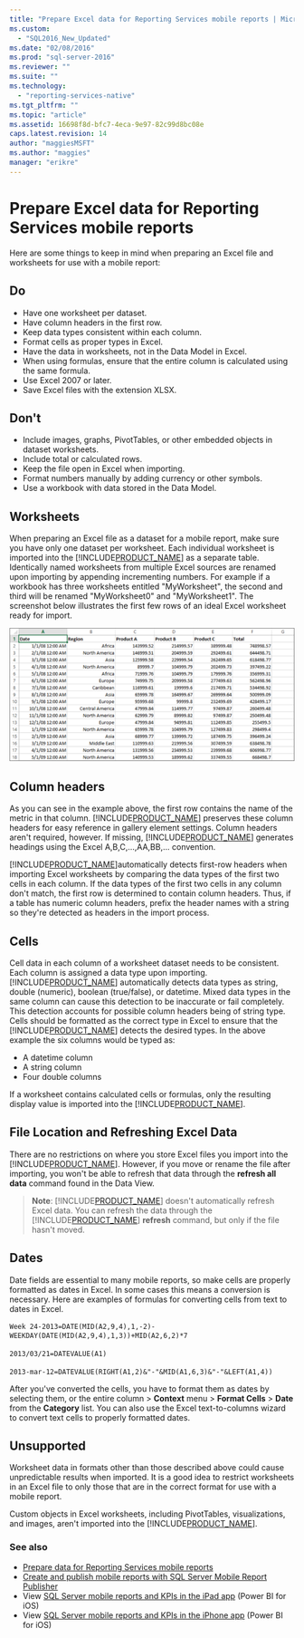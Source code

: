 ```yaml
---
title: "Prepare Excel data for Reporting Services mobile reports | Microsoft Docs"
ms.custom: 
  - "SQL2016_New_Updated"
ms.date: "02/08/2016"
ms.prod: "sql-server-2016"
ms.reviewer: ""
ms.suite: ""
ms.technology: 
  - "reporting-services-native"
ms.tgt_pltfrm: ""
ms.topic: "article"
ms.assetid: 16698f8d-bfc7-4eca-9e97-82c99d8bc08e
caps.latest.revision: 14
author: "maggiesMSFT"
ms.author: "maggies"
manager: "erikre"
---
```

# Prepare Excel data for Reporting Services mobile reports
  
Here are some things to keep in mind when preparing an Excel file and worksheets for use with a mobile report:  
  
## Do  
  
- Have one worksheet per dataset.  
- Have column headers in the first row.  
- Keep data types consistent within each column.  
- Format cells as proper types in Excel.  
- Have the data in worksheets, not in the Data Model in Excel.  
- When using formulas, ensure that the entire column is calculated using the same formula.  
- Use Excel 2007 or later.  
- Save Excel files with the extension XLSX.  
          
## Don't  
  
- Include images, graphs, PivotTables, or other embedded objects in dataset worksheets.  
- Include total or calculated rows.  
- Keep the file open in Excel when importing.  
- Format numbers manually by adding currency or other symbols.  
- Use a workbook with data stored in the Data Model.  
  
## Worksheets  
          
When preparing an Excel file as a dataset for a mobile report, make sure you have only one dataset per worksheet. Each individual worksheet is imported into the [!INCLUDE[PRODUCT_NAME](../../includes/ss-mobilereptpub-short.md)] as a separate table. Identically named worksheets from multiple Excel sources are renamed upon importing by appending incrementing numbers. For example if a workbook has three worksheets entitled "MyWorksheet", the second and third will be renamed "MyWorksheet0" and "MyWorksheet1". The screenshot below illustrates the first few rows of an ideal Excel worksheet ready for import.  
  
![SS_MRP_ExcelDataSheet](../../reporting-services/mobile-reports/media/ss-mrp-exceldatasheet.png)  
          
## Column headers  
  
As you can see in the example above, the first row contains the name of the metric in that column. [!INCLUDE[PRODUCT_NAME](../../includes/ss-mobilereptpub-short.md)] preserves these column headers for easy reference in gallery element settings. Column headers aren't required, however. If missing, [!INCLUDE[PRODUCT_NAME](../../includes/ss-mobilereptpub-short.md)] generates headings using the Excel A,B,C,...,AA,BB,... convention.  
  
[!INCLUDE[PRODUCT_NAME](../../includes/ss-mobilereptpub-short.md)]automatically detects first-row headers when importing Excel worksheets by comparing the data types of the first two cells in each column. If the data types of the first two cells in any column don't match, the first row is determined to contain column headers. Thus, if a table has numeric column headers, prefix the header names with a string so they're detected as headers in the import process.  
  
## Cells  
  
Cell data in each column of a worksheet dataset needs to be consistent. Each column is assigned a data type upon importing. [!INCLUDE[PRODUCT_NAME](../../includes/ss-mobilereptpub-short.md)] automatically detects data types as string, double (numeric), boolean (true/false), or datetime. Mixed data types in the same column can cause this detection to be inaccurate or fail completely. This detection accounts for possible column headers being of string type. Cells should be formatted as the correct type in Excel to ensure that the [!INCLUDE[PRODUCT_NAME](../../includes/ss-mobilereptpub-short.md)] detects the desired types. In the above example the six columns would be typed as:  
*  A datetime column  
*  A string column  
*  Four double columns  
  
If a worksheet contains calculated cells or formulas, only the resulting display value is imported into the [!INCLUDE[PRODUCT_NAME](../../includes/ss-mobilereptpub-short.md)].  
  
## File Location and Refreshing Excel Data  
  
There are no restrictions on where you store Excel files you import into the [!INCLUDE[PRODUCT_NAME](../../includes/ss-mobilereptpub-short.md)]. However, if you move or rename the file after importing, you won't be able to refresh that data through the **refresh all data** command found in the Data View.   
  
>**Note**: [!INCLUDE[PRODUCT_NAME](../../includes/ss-mobilereptpub-short.md)] doesn't automatically refresh Excel data. You can refresh the data through the [!INCLUDE[PRODUCT_NAME](../../includes/ss-mobilereptpub-short.md)] **refresh** command, but only if the file hasn't moved.  
  
## Dates  
  
Date fields are essential to many mobile reports, so make cells are properly formatted as dates in Excel. In some cases this means a conversion is necessary. Here are examples of formulas for converting cells from text to dates in Excel.  
  
    Week 24-2013=DATE(MID(A2,9,4),1,-2)-WEEKDAY(DATE(MID(A2,9,4),1,3))+MID(A2,6,2)*7  
  
    2013/03/21=DATEVALUE(A1)  
  
    2013-mar-12=DATEVALUE(RIGHT(A1,2)&"-"&MID(A1,6,3)&"-"&LEFT(A1,4))  
  
After you've converted the cells, you have to format them as dates by selecting them, or the entire column > **Context** menu > **Format Cells** > **Date** from the **Category** list. You can also use the Excel text-to-columns wizard to convert text cells to properly formatted dates.  
  
## Unsupported  
  
Worksheet data in formats other than those described above could cause unpredictable results when imported. It is a good idea to restrict worksheets in an Excel file to only those that are in the correct format for use with a mobile report.  
  
Custom objects in Excel worksheets, including PivotTables, visualizations, and images, aren't imported into the [!INCLUDE[PRODUCT_NAME](../../includes/ss-mobilereptpub-short.md)].  
  
### See also  
- [Prepare data for Reporting Services mobile reports](../../reporting-services/mobile-reports/prepare-data-for-reporting-services-mobile-reports.md)  
- [Create and publish mobile reports with SQL Server Mobile Report Publisher](../../reporting-services/mobile-reports/create-mobile-reports-with-sql-server-mobile-report-publisher.md)  
-  View [SQL Server mobile reports and KPIs in the iPad app](https://pbiwebprod-docs.azurewebsites.net/en-us/documentation/powerbi-mobile-ipad-kpis-mobile-reports)  (Power BI for iOS)  
-  View [SQL Server mobile reports and KPIs in the iPhone app](https://pbiwebprod-docs.azurewebsites.net/en-us/documentation/powerbi-mobile-iphone-kpis-mobile-reports) (Power BI for iOS)  
  
  
  
  
  
  
  

